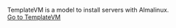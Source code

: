 TemplateVM is a model to install servers with Almalinux.   
[Go to TemplateVM](../../../TemplateVM/wiki/01Installation)  
